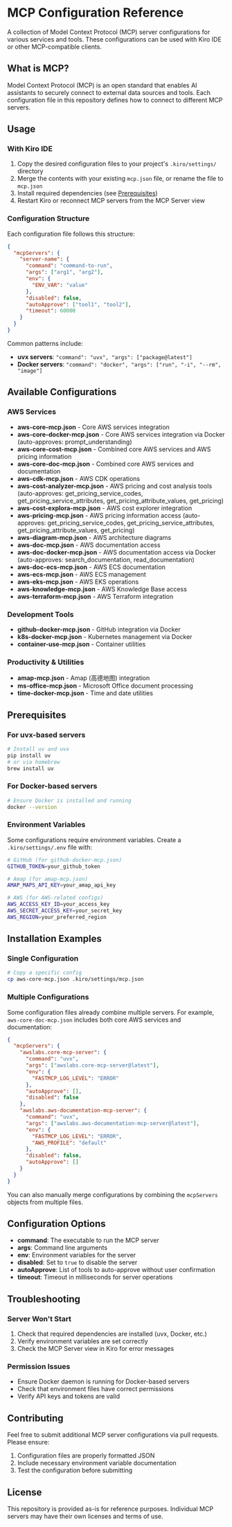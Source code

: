 # MCP Configuration Reference

A collection of Model Context Protocol (MCP) server configurations for various services and tools. These configurations can be used with Kiro IDE or other MCP-compatible clients.

## What is MCP?

Model Context Protocol (MCP) is an open standard that enables AI assistants to securely connect to external data sources and tools. Each configuration file in this repository defines how to connect to different MCP servers.

## Usage

### With Kiro IDE

1. Copy the desired configuration files to your project's `.kiro/settings/` directory
2. Merge the contents with your existing `mcp.json` file, or rename the file to `mcp.json`
3. Install required dependencies (see [Prerequisites](#prerequisites))
4. Restart Kiro or reconnect MCP servers from the MCP Server view

### Configuration Structure

Each configuration file follows this structure:

```json
{
  "mcpServers": {
    "server-name": {
      "command": "command-to-run",
      "args": ["arg1", "arg2"],
      "env": {
        "ENV_VAR": "value"
      },
      "disabled": false,
      "autoApprove": ["tool1", "tool2"],
      "timeout": 60000
    }
  }
}
```

Common patterns include:
- **uvx servers**: `"command": "uvx", "args": ["package@latest"]`
- **Docker servers**: `"command": "docker", "args": ["run", "-i", "--rm", "image"]`

## Available Configurations

### AWS Services

- **aws-core-mcp.json** - Core AWS services integration
- **aws-core-docker-mcp.json** - Core AWS services integration via Docker (auto-approves: prompt_understanding)
- **aws-core-cost-mcp.json** - Combined core AWS services and AWS pricing information
- **aws-core-doc-mcp.json** - Combined core AWS services and documentation
- **aws-cdk-mcp.json** - AWS CDK operations
- **aws-cost-analyzer-mcp.json** - AWS pricing and cost analysis tools (auto-approves: get_pricing_service_codes, get_pricing_service_attributes, get_pricing_attribute_values, get_pricing)
- **aws-cost-explora-mcp.json** - AWS cost explorer integration
- **aws-pricing-mcp.json** - AWS pricing information access (auto-approves: get_pricing_service_codes, get_pricing_service_attributes, get_pricing_attribute_values, get_pricing)
- **aws-diagram-mcp.json** - AWS architecture diagrams
- **aws-doc-mcp.json** - AWS documentation access
- **aws-doc-docker-mcp.json** - AWS documentation access via Docker (auto-approves: search_documentation, read_documentation)
- **aws-doc-ecs-mcp.json** - AWS ECS documentation
- **aws-ecs-mcp.json** - AWS ECS management
- **aws-eks-mcp.json** - AWS EKS operations
- **aws-knowledge-mcp.json** - AWS Knowledge Base access
- **aws-terraform-mcp.json** - AWS Terraform integration

### Development Tools

- **github-docker-mcp.json** - GitHub integration via Docker
- **k8s-docker-mcp.json** - Kubernetes management via Docker
- **container-use-mcp.json** - Container utilities

### Productivity & Utilities

- **amap-mcp.json** - Amap (高德地图) integration
- **ms-office-mcp.json** - Microsoft Office document processing
- **time-docker-mcp.json** - Time and date utilities

## Prerequisites

### For uvx-based servers

```bash
# Install uv and uvx
pip install uv
# or via homebrew
brew install uv
```

### For Docker-based servers

```bash
# Ensure Docker is installed and running
docker --version
```

### Environment Variables

Some configurations require environment variables. Create a `.kiro/settings/.env` file with:

```bash
# GitHub (for github-docker-mcp.json)
GITHUB_TOKEN=your_github_token

# Amap (for amap-mcp.json)  
AMAP_MAPS_API_KEY=your_amap_api_key

# AWS (for AWS-related configs)
AWS_ACCESS_KEY_ID=your_access_key
AWS_SECRET_ACCESS_KEY=your_secret_key
AWS_REGION=your_preferred_region
```

## Installation Examples

### Single Configuration

```bash
# Copy a specific config
cp aws-core-mcp.json .kiro/settings/mcp.json
```

### Multiple Configurations

Some configuration files already combine multiple servers. For example, `aws-core-doc-mcp.json` includes both core AWS services and documentation:

```json
{
  "mcpServers": {
    "awslabs.core-mcp-server": {
      "command": "uvx",
      "args": ["awslabs.core-mcp-server@latest"],
      "env": {
        "FASTMCP_LOG_LEVEL": "ERROR"
      },
      "autoApprove": [],
      "disabled": false
    },
    "awslabs.aws-documentation-mcp-server": {
      "command": "uvx",
      "args": ["awslabs.aws-documentation-mcp-server@latest"],
      "env": {
        "FASTMCP_LOG_LEVEL": "ERROR",
        "AWS_PROFILE": "default"
      },
      "disabled": false,
      "autoApprove": []
    }
  }
}
```

You can also manually merge configurations by combining the `mcpServers` objects from multiple files.

## Configuration Options

- **command**: The executable to run the MCP server
- **args**: Command line arguments
- **env**: Environment variables for the server
- **disabled**: Set to `true` to disable the server
- **autoApprove**: List of tools to auto-approve without user confirmation
- **timeout**: Timeout in milliseconds for server operations

## Troubleshooting

### Server Won't Start

1. Check that required dependencies are installed (uvx, Docker, etc.)
2. Verify environment variables are set correctly
3. Check the MCP Server view in Kiro for error messages

### Permission Issues

- Ensure Docker daemon is running for Docker-based servers
- Check that environment files have correct permissions
- Verify API keys and tokens are valid

## Contributing

Feel free to submit additional MCP server configurations via pull requests. Please ensure:

1. Configuration files are properly formatted JSON
2. Include necessary environment variable documentation
3. Test the configuration before submitting

## License

This repository is provided as-is for reference purposes. Individual MCP servers may have their own licenses and terms of use.
